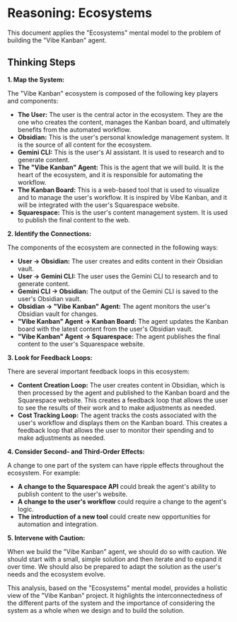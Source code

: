 # Reasoning: Ecosystems

This document applies the "Ecosystems" mental model to the problem of building the "Vibe Kanban" agent.

## Thinking Steps

**1. Map the System:**

The "Vibe Kanban" ecosystem is composed of the following key players and components:

*   **The User:** The user is the central actor in the ecosystem. They are the one who creates the content, manages the Kanban board, and ultimately benefits from the automated workflow.
*   **Obsidian:** This is the user's personal knowledge management system. It is the source of all content for the ecosystem.
*   **Gemini CLI:** This is the user's AI assistant. It is used to research and to generate content.
*   **The "Vibe Kanban" Agent:** This is the agent that we will build. It is the heart of the ecosystem, and it is responsible for automating the workflow.
*   **The Kanban Board:** This is a web-based tool that is used to visualize and to manage the user's workflow. It is inspired by Vibe Kanban, and it will be integrated with the user's Squarespace website.
*   **Squarespace:** This is the user's content management system. It is used to publish the final content to the web.

**2. Identify the Connections:**

The components of the ecosystem are connected in the following ways:

*   **User -> Obsidian:** The user creates and edits content in their Obsidian vault.
*   **User -> Gemini CLI:** The user uses the Gemini CLI to research and to generate content.
*   **Gemini CLI -> Obsidian:** The output of the Gemini CLI is saved to the user's Obsidian vault.
*   **Obsidian -> "Vibe Kanban" Agent:** The agent monitors the user's Obsidian vault for changes.
*   **"Vibe Kanban" Agent -> Kanban Board:** The agent updates the Kanban board with the latest content from the user's Obsidian vault.
*   **"Vibe Kanban" Agent -> Squarespace:** The agent publishes the final content to the user's Squarespace website.

**3. Look for Feedback Loops:**

There are several important feedback loops in this ecosystem:

*   **Content Creation Loop:** The user creates content in Obsidian, which is then processed by the agent and published to the Kanban board and the Squarespace website. This creates a feedback loop that allows the user to see the results of their work and to make adjustments as needed.
*   **Cost Tracking Loop:** The agent tracks the costs associated with the user's workflow and displays them on the Kanban board. This creates a feedback loop that allows the user to monitor their spending and to make adjustments as needed.

**4. Consider Second- and Third-Order Effects:**

A change to one part of the system can have ripple effects throughout the ecosystem. For example:

*   **A change to the Squarespace API** could break the agent's ability to publish content to the user's website.
*   **A change to the user's workflow** could require a change to the agent's logic.
*   **The introduction of a new tool** could create new opportunities for automation and integration.

**5. Intervene with Caution:**

When we build the "Vibe Kanban" agent, we should do so with caution. We should start with a small, simple solution and then iterate and to expand it over time. We should also be prepared to adapt the solution as the user's needs and the ecosystem evolve.

This analysis, based on the "Ecosystems" mental model, provides a holistic view of the "Vibe Kanban" project. It highlights the interconnectedness of the different parts of the system and the importance of considering the system as a whole when we design and to build the solution.
